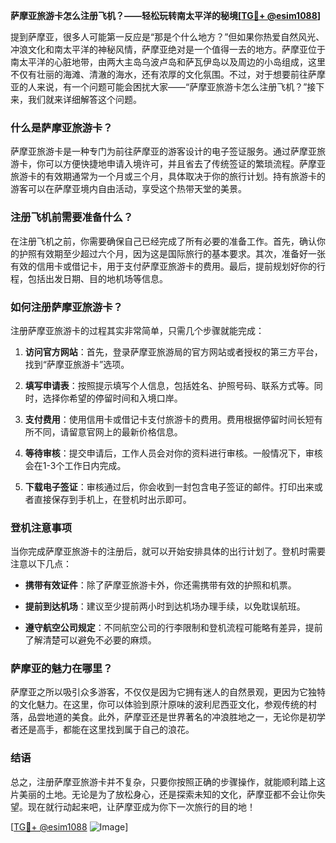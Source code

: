 **萨摩亚旅游卡怎么注册飞机？——轻松玩转南太平洋的秘境[[TG💪+ @esim1088](https://t.me/s/esim1088)]**

提到萨摩亚，很多人可能第一反应是“那是个什么地方？”但如果你热爱自然风光、冲浪文化和南太平洋的神秘风情，萨摩亚绝对是一个值得一去的地方。萨摩亚位于南太平洋的心脏地带，由两大主岛乌波卢岛和萨瓦伊岛以及周边的小岛组成，这里不仅有壮丽的海滩、清澈的海水，还有浓厚的文化氛围。不过，对于想要前往萨摩亚的人来说，有一个问题可能会困扰大家——“萨摩亚旅游卡怎么注册飞机？”接下来，我们就来详细解答这个问题。

### 什么是萨摩亚旅游卡？

萨摩亚旅游卡是一种专门为前往萨摩亚的游客设计的电子签证服务。通过萨摩亚旅游卡，你可以方便快捷地申请入境许可，并且省去了传统签证的繁琐流程。萨摩亚旅游卡的有效期通常为一个月或三个月，具体取决于你的旅行计划。持有旅游卡的游客可以在萨摩亚境内自由活动，享受这个热带天堂的美景。

### 注册飞机前需要准备什么？

在注册飞机之前，你需要确保自己已经完成了所有必要的准备工作。首先，确认你的护照有效期至少超过六个月，因为这是国际旅行的基本要求。其次，准备好一张有效的信用卡或借记卡，用于支付萨摩亚旅游卡的费用。最后，提前规划好你的行程，包括出发日期、目的地机场等信息。

### 如何注册萨摩亚旅游卡？

注册萨摩亚旅游卡的过程其实非常简单，只需几个步骤就能完成：

1. **访问官方网站**：首先，登录萨摩亚旅游局的官方网站或者授权的第三方平台，找到“萨摩亚旅游卡”选项。
   
2. **填写申请表**：按照提示填写个人信息，包括姓名、护照号码、联系方式等。同时，选择你希望的停留时间和入境口岸。

3. **支付费用**：使用信用卡或借记卡支付旅游卡的费用。费用根据停留时间长短有所不同，请留意官网上的最新价格信息。

4. **等待审核**：提交申请后，工作人员会对你的资料进行审核。一般情况下，审核会在1-3个工作日内完成。

5. **下载电子签证**：审核通过后，你会收到一封包含电子签证的邮件。打印出来或者直接保存到手机上，在登机时出示即可。

### 登机注意事项

当你完成萨摩亚旅游卡的注册后，就可以开始安排具体的出行计划了。登机时需要注意以下几点：

- **携带有效证件**：除了萨摩亚旅游卡外，你还需携带有效的护照和机票。
  
- **提前到达机场**：建议至少提前两小时到达机场办理手续，以免耽误航班。

- **遵守航空公司规定**：不同航空公司的行李限制和登机流程可能略有差异，提前了解清楚可以避免不必要的麻烦。

### 萨摩亚的魅力在哪里？

萨摩亚之所以吸引众多游客，不仅仅是因为它拥有迷人的自然景观，更因为它独特的文化魅力。在这里，你可以体验到原汁原味的波利尼西亚文化，参观传统的村落，品尝地道的美食。此外，萨摩亚还是世界著名的冲浪胜地之一，无论你是初学者还是高手，都能在这里找到属于自己的浪花。

### 结语

总之，注册萨摩亚旅游卡并不复杂，只要你按照正确的步骤操作，就能顺利踏上这片美丽的土地。无论是为了放松身心，还是探索未知的文化，萨摩亚都不会让你失望。现在就行动起来吧，让萨摩亚成为你下一次旅行的目的地！

[[TG💪+ @esim1088](https://t.me/s/esim1088) ![Image](https://i.postimg.cc/4NQfJmqS/Snipaste-2025-05-13-00-14-12.png)]